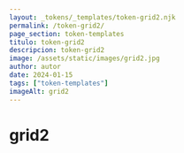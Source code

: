 ```yaml
---
layout: _tokens/_templates/token-grid2.njk
permalink: /token-grid2/
page_section: token-templates
titulo: token-grid2
descripcion: token-grid2
image: /assets/static/images/grid2.jpg
author: autor
date: 2024-01-15 
tags: ["token-templates"]
imageAlt: grid2
---
```

# grid2


